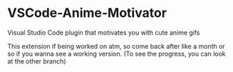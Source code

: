 # VSCode-Anime-Motivator
Visual Studio Code plugin that motivates you with cute anime gifs

This extension if being worked on atm, so come back after like a month or so if you wanna see a working version.
(To see the progress, you can look at the other branch)
